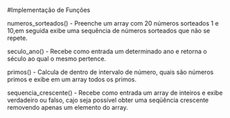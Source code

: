 #Implementação de Funções

numeros_sorteados() - Preenche um array com 20 números sorteados 1 e 10,em seguida exibe uma sequência de números sorteados que não se repete. 

seculo_ano() - Recebe como entrada um determinado ano e retorna o século ao qual o mesmo pertence.

primos() - Calcula de dentro de intervalo de número, quais são números primos e exibe em um array todos os primos.

sequencia_crescente() - Recebe como entrada um array de inteiros e exibe verdadeiro ou falso, cajo seja possível obter uma seqüência crescente removendo apenas um elemento do array.
